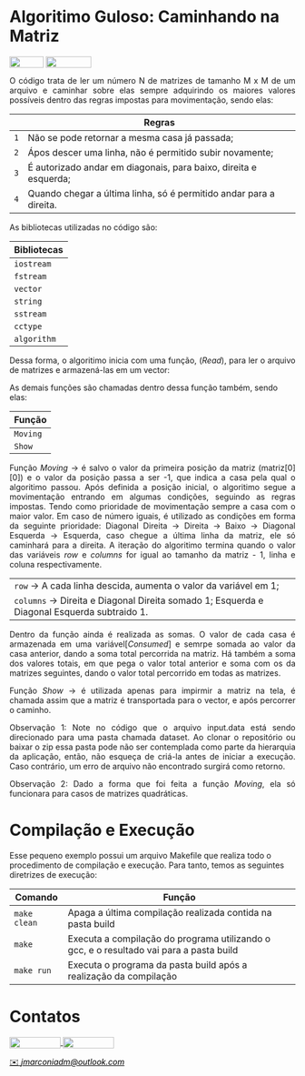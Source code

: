 # Algoritimo Guloso: Caminhando na Matriz

<div style="display: inline-block;">    
<img align="center" height="20px" width="60px" src="https://img.shields.io/badge/C%2B%2B-00599C?style=for-the-badge&logo=c%2B%2B&logoColor=white"/> 
<img align="center" height="20px" width="80px" src="https://img.shields.io/badge/Made%20for-VSCode-1f425f.svg"/> 
</a> 
</div>

<p> </p>
<p> </p>


<p align="justify">
O código trata de ler um número N de matrizes de tamanho M x M de um arquivo e caminhar sobre elas sempre adquirindo os maiores valores possíveis dentro das regras impostas para movimentação, sendo elas:


|                        |  Regras                                                                                           |
| -----------------------| ------------------------------------------------------------------------------------------------- |
|  `1`                   | Não se pode retornar a mesma casa já passada;                                                     |
|  `2`                   | Ápos descer uma linha, não é permitido subir novamente;                                           |
|  `3`                   | É autorizado andar em diagonais, para baixo, direita e esquerda;                                  |
|  `4`                   | Quando chegar a última linha, só é permitido andar para a direita.                                |

<p> </p>

<p align="justify">
As bibliotecas utilizadas no código são:

|   Bibliotecas                                                                                                              |
| -------------------------------------------------------------------------------------------------------------------------- |
|  `iostream`                                                                                                                |
|  `fstream`                                                                                                                 |
|  `vector`                                                                                                                  |
|  `string`                                                                                                                  |
|  `sstream`                                                                                                                 |
|  `cctype`                                                                                                                  |
|  `algorithm`                                                                                                               |

<p> </p>

<p align="justify">
Dessa forma, o algoritimo inicia com uma função, (<i>Read</i>), para ler o arquivo de matrizes e armazená-las em um vector:

<p> </p>

As demais funções são chamadas dentro dessa função também, sendo elas:

| Função                                                                                                                                                                                    |
| ----------------------------------------------------------------------------------------------------------------------------------------------------------------------------------------- |
|  `Moving`                                                                                                                                                                                 |
|  `Show`                                                                                                                                                                                   |
  
<p align="justify"> Função <i>Moving</i> -> é salvo o valor da primeira posição da matriz (matriz[0][0]) e o valor da posição passa a ser -1, que indica a casa pela qual o algoritimo passou. Após definida a posição inicial, o algoritimo segue a movimentação entrando em algumas condições, seguindo as regras impostas. Tendo como prioridade de movimentação sempre a casa com o maior valor. Em caso de número iguais, é utilizado as condições em forma da seguinte prioridade: Diagonal Direita -> Direita -> Baixo -> Diagonal Esquerda -> Esquerda, caso chegue a última linha da matriz, ele só caminhará para a direita. A iteração do algoritimo termina quando o valor das variáveis <i>row</i> e <i>columns</i> for igual ao tamanho da matriz - 1, linha e coluna respectivamente.

|                                                                                                                                                                                           |
| ----------------------------------------------------------------------------------------------------------------------------------------------------------------------------------------- |
|  `row`    ->  A cada linha descida, aumenta o valor da variável em 1;                                                                                                                     |
|  `columns` ->  Direita e Diagonal Direita somado 1; Esquerda e Diagonal Esquerda subtraido 1.                                                                                             |


<p align="justify"> Dentro da função ainda é realizada as somas. O valor de cada casa é armazenada em uma variável[<i>Consumed</i>] e semrpe somada ao valor da casa anterior, dando a soma total percorrida na matriz. Há também a soma dos valores totais, em que pega o valor total anterior e soma com os da matrizes seguintes, dando o valor total percorrido em todas as matrizes. 

</p>

<p align="justify"> Função <i>Show</i> -> é utilizada apenas para impirmir a matriz na tela, é chamada assim que a matriz é transportada para o vector, e após percorrer o caminho. 

<p align="justify">
<span color="red">Observação 1:</span> Note no código que o arquivo input.data está sendo direcionado para uma pasta chamada dataset. Ao clonar o repositório ou baixar o zip essa pasta pode não ser contemplada como parte da hierarquia da aplicação, então, não esqueça de criá-la antes de iniciar a execução. Caso contrário, um erro de arquivo não encontrado surgirá como retorno.

<p align="justify">
<span color="red">Observação 2:</span> Dado a forma que foi feita a função <i>Moving</i>, ela só funcionara para casos de matrizes quadráticas. 
</p>

# Compilação e Execução

Esse pequeno exemplo possui um arquivo Makefile que realiza todo o procedimento de compilação e execução. Para tanto, temos as seguintes diretrizes de execução:


| Comando                |  Função                                                                                           |
| -----------------------| ------------------------------------------------------------------------------------------------- |
|  `make clean`          | Apaga a última compilação realizada contida na pasta build                                        |
|  `make`                | Executa a compilação do programa utilizando o gcc, e o resultado vai para a pasta build           |
|  `make run`            | Executa o programa da pasta build após a realização da compilação                                 |


# Contatos

<div style="display: inline-block;">
<a href="https://t.me/jmarconia">
<img align="center" height="20px" width="90px" src="https://img.shields.io/badge/Telegram-2CA5E0?style=for-the-badge&logo=telegram&logoColor=white"/> 
</a>

<a href="https://www.linkedin.com/in/jmarconi-almeida/">
<img align="center" height="20px" width="90px" src="https://img.shields.io/badge/LinkedIn-0077B5?style=for-the-badge&logo=linkedin&logoColor=white"/>
</a>

</div>

<p> </p>

<a style="color:black" href="mailto:jmarconiadm@outlook.com?subject=[GitHub]%20Source%20Dynamic%20Lists">
✉️ <i>jmarconiadm@outlook.com</i>
</a>
